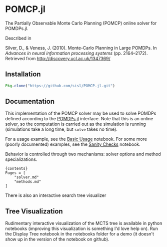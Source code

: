 # POMCP.jl

The Partially Observable Monte Carlo Planning (POMCP) online solver for POMDPs.jl.

Described in

Silver, D., & Veness, J. (2010). Monte-Carlo Planning in Large POMDPs. In *Advances in neural information processing systems* (pp. 2164–2172). Retrieved from http://discovery.ucl.ac.uk/1347369/

## Installation

```julia
Pkg.clone("https://github.com/sisl/POMCP.jl.git")
```

## Documentation

This implementation of the POMCP solver may be used to solve POMDPs defined according to the [POMDPs.jl](https://github.com/sisl/POMDPs.jl) interface. Note that this is an online solver, so the computation is carried out as the simulation is running (simulations take a long time, but `solve` takes no time).

For a usage example, see the [Basic Usage](https://github.com/sisl/POMCP.jl/blob/master/notebooks/Basic%20Usage.ipynb) notebook. For some more (poorly documented) examples, see the [Sanity Checks](https://github.com/sisl/POMCP.jl/blob/master/notebooks/Sanity%20Checks.ipynb) notebook.

Behavior is controlled through two mechanisms: solver options and method specializations.

    {contents}
    Pages = [
        "solver.md"
        "methods.md"
    ]

There is also an interactive search tree visualizer

## Tree Visualization

Rudimentary interactive visualization of the MCTS tree is available in python notebooks (improving this visualization is something I'd love help on). Run the Display Tree notebook in the notebooks folder for a demo (it doesn't show up in the version of the notebook on github).
